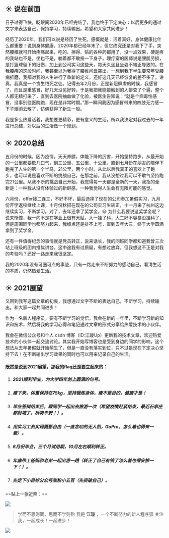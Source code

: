 ## :sunny: 说在前面

日子过得飞快，眨眼间2020年已经完结了，我也终于下定决心：以后更多的通过文字来表达自己，保持学习，持续输出。希望和大家共同进步！

经历了2020年，我们可以说是经历了生死，感慨就是：活着真好，身体健康比什么都重要！说到身体健康，2020年都已经年末了，但它终究还是对我下了手，突然腰椎就可开始疼痛起来，吃的、擦得、贴的各种药都用了，没一点效果，硬是疼的我站也不是，坐也不是，躺着都不敢扭一下身子，理疗室的医师说是腰肌劳损，是打篮球留下的旧伤，加上到公司实习这些天，每天久坐且坐姿不端正导致的。在我腰疼的这段时间，我甚至以为我得了腰椎间盘突出，一想到我下半生要常年受腰病折磨，我都对我的人生进行了重新的定义，还好这几天已经恢复的差不多了。讲真，我真是一个贪生怕死之徒。记得去年2月份，正是新冠肆虐的时候，我感冒了，而且是重感冒，好几天没见好转，于是我把我能接触到的人排查了个遍，整个人都无精打采了，直到去医院抽血做了化验，被医生告知说：“就是个病毒性感冒，没事别往医院跑，现在是非常时期。”那一瞬间我因为感冒带来的四肢无力感一下子烟消云散了，仿佛获得了新生一般。

我是多么热爱活着，我想要更精彩，更有意义的生活，所以我决定对我过去的一年进行总结，对以后的生活做一个规划。

  

## :sunny: 2020总结

五月份的时候，因为疫情，天天养膘，体能下降的厉害，开始坚持跑步，从最开始的一公里都要歇几口气，到三公里、五公里、十公里，直到七月份在朋友的陪伴下跑完了人生的第一个半马，21公里，两个小时。从此以后我真正的喜欢上了跑步，也可以说是喜欢不断的挑战自己，在那之前，我从没想过我可以不歇气坚持跑完21公里。从我不断的挑战自己开始，我觉得每一天都是全新的一天，我指的全新是：一种我从没有体验过的新鲜感，一种我觉得人生会有无限可能的感觉。

六月份，offer接二连三，不好不坏，最后选择了现在的公司参加暑假实习，九月份开学返校继续上课，十月份秋招在现在的公司实习生转正，十一月来了杭州这边继续实习，不断学习。对了，去年还拿了奖学金，:smiley: 为什么我要说这奖学金呢？说来惭愧，我一向不是在学业上很有天赋，大一挂了科，大二好不容易没挂科了，但是周围同学也都努力起来，我绩点还是排不上号，直到去年大三，终于大学圆满拿到了奖学金。

还有一件值得纪念的事情就是党员转正，说来话长，我的同班同学都知道我曾三次站上班级的团内推优讲台，这中途我有过质疑，有想过放弃，但我想这不正是对我的考验吗？还好一路走来我很坚定。

我的2020年没有可圈可点的事迹，只有一路走来不断努力的感动自己。看清生活的本质，仍然热爱生活。



## :sunny: 2021展望

又回到我写这篇文章的初衷，我想通过文字不断的表达自己，不断学习，持续输出。和大家一起共同进步！

作为一名新人程序员，要有不断学习的觉悟，我会在新的一年里，不断学习新的知识和技术，然后将我的学习心得和笔记通过文章的形式分享给热爱技术的小伙伴。

我会在微信公众号和个人 csdn 博客（ID:江璇Up）更新我的技术文章，欢迎热爱技术的小伙伴一起交流讨论。其实我开始写博客也是受到身边的同学的影响，这个想法从去年暑假就开始萌生了，但是一直没有落实到位，只不过是现在下定决心坚持下去！在不断输出学习效果的同时也可以用来记录自己的生活。



#### 既然是说到2021展望，那我的flag还是要立起来的：

1. ##### 2021顺利毕业，为大学四年划上圆满的句号。

2. ##### 瘦下来，体重保持在75kg，坚持锻炼身体，瘦不是目的，健康才是！

3. ##### 毕业答辩结束后，跟同学一起出去旅游一次（希望疫情赶紧结束，最近石家庄都封城了，祈祷平安！）。

4. ##### 用实习工资实现摄影自由（一直念叨的无人机，GoPro，怎么着也得来一套）。

5. ##### 6月份毕业，三个月试用期，10月左右顺利转正。

6. ##### 年底带上爸妈和老弟一起出游一趟（转正了自己有钱了怎么着也得安排一下！）。

7. ##### 先定下小目标公众号涨粉小五百（先突破自己）。

==贴上一张近照：==

![](https://gitee.com/Kingshion/imgs/raw/master/imgs/20210109172922.png)

  



> 学而不思则罔，思而不学则殆
> 我是 **江璇** ，一个不断努力的新人程序猿
> 关注我，一起成长！一起进步！

![](https://gitee.com/Kingshion/imgs/raw/master/imgs/二维码.jpg)

